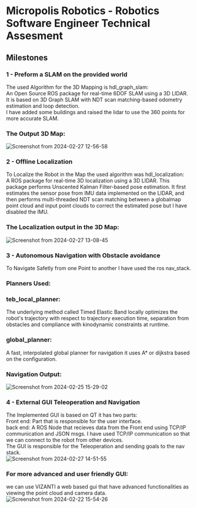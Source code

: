 # Micropolis Robotics - Robotics Software Engineer Technical Assesment

## Milestones

### 1 - Preform a SLAM on the provided world
The used Algorithm for the 3D Mapping is hdl_graph_slam: </br>
An Open Source ROS package for real-time 6DOF SLAM using a 3D LIDAR. It is based on 3D Graph SLAM with NDT scan matching-based odometry estimation and loop detection.</br>
I have added some buildings and raised the lidar to use the 360 points for more accurate SLAM.</br>
### The Output 3D Map:
![Screenshot from 2024-02-27 12-56-58](https://github.com/12ahmed52/RSE_Assessment/assets/52854480/5534e068-ef6b-4754-ae3e-743361833c49)



### 2 - Offline Localization
To Localize the Robot in the Map the used algorithm was hdl_localization: </br>
A ROS package for real-time 3D localization using a 3D LIDAR. This package performs Unscented Kalman Filter-based pose estimation. It first estimates the sensor pose from IMU data implemented on the LIDAR, and then performs multi-threaded NDT scan matching between a globalmap point cloud and input point clouds to correct the estimated pose but I have disabled the IMU. </br>
### The Localization output in the 3D Map:

![Screenshot from 2024-02-27 13-08-45](https://github.com/12ahmed52/RSE_Assessment/assets/52854480/8dffd831-54ef-406f-af08-5420694e7a99)

### 3 - Autonomous Navigation with Obstacle avoidance
To Navigate Safetly from one Point to another I have used the ros nav_stack. </br>
### Planners Used:
### teb_local_planner:
The underlying method called Timed Elastic Band locally optimizes the robot's trajectory with respect to trajectory execution time, separation from obstacles and compliance with kinodynamic constraints at runtime.</br>
### global_planner:
A fast, interpolated global planner for navigation it uses A* or dijkstra based on the configuration.</br>
### Navigation Output:
![Screenshot from 2024-02-25 15-29-02](https://github.com/12ahmed52/RSE_Assessment/assets/52854480/aa8a9d67-bd36-4897-bf3a-c731af51b0d7)


### 4 - External GUI Teleoperation and Navigation
The Implemented GUI is based on QT it has two parts:</br>
Front end: Part that is responsible for the user interface.</br>
back end: A ROS Node that recieves data from the Front end using TCP/IP communication and JSON msgs. I have used TCP/IP communication so that we can connect to the robot from other devices.</br>
The GUI is responsible for the Teleoperation and sending goals to the nav stack.</br>
![Screenshot from 2024-02-27 14-51-55](https://github.com/12ahmed52/RSE_Assessment/assets/52854480/6cef3a99-ebed-4010-a261-2e35215cc9c5)

### For more advanced and user friendly GUI:
we can use VIZANTI a web based gui that have advanced functionalities as viewing the point cloud and camera data.</br>
![Screenshot from 2024-02-22 15-54-26](https://github.com/12ahmed52/RSE_Assessment/assets/52854480/8044c9a6-64c3-47ee-9552-d5a758925b14)


